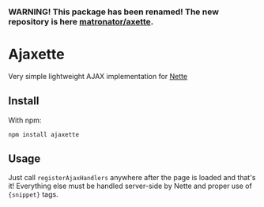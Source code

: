 ### WARNING! This package has been renamed! The new repository is here <a href="https://github.com/matronator/axette">matronator/axette</a>.

# Ajaxette

Very simple lightweight AJAX implementation for [Nette](https://nette.org)

## Install

With npm:

```
npm install ajaxette
```

## Usage

Just call `registerAjaxHandlers` anywhere after the page is loaded and that's it! Everything else must be handled server-side by Nette and proper use of `{snippet}` tags.
